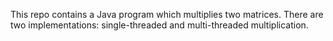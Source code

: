 This repo contains a Java program which multiplies two matrices.
There are two implementations: single-threaded and multi-threaded multiplication.
